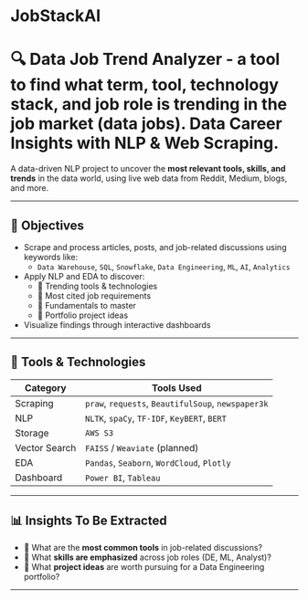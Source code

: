 # JobStackAI 

# 🔍 Data Job Trend Analyzer - a tool to find what term, tool, technology stack, and job role is trending in the job market (data jobs). Data Career Insights with NLP & Web Scraping.

A data-driven NLP project to uncover the **most relevant tools, skills, and trends** in the data world, using live web data from Reddit, Medium, blogs, and more.

---

## 📌 Objectives

- Scrape and process articles, posts, and job-related discussions using keywords like:
  - `Data Warehouse`, `SQL`, `Snowflake`, `Data Engineering`, `ML`, `AI`, `Analytics`
- Apply NLP and EDA to discover:
  - 🔧 Trending tools & technologies
  - 🎯 Most cited job requirements
  - 🧠 Fundamentals to master
  - 🚀 Portfolio project ideas
- Visualize findings through interactive dashboards

---

## 🔧 Tools & Technologies

| Category         | Tools Used                               |
|------------------|-------------------------------------------|
| Scraping         | `praw`, `requests`, `BeautifulSoup`, `newspaper3k` |
| NLP              | `NLTK`, `spaCy`, `TF-IDF`, `KeyBERT`, `BERT` |
| Storage          | `AWS S3`                                  |
| Vector Search    | `FAISS` / `Weaviate` (planned)            |
| EDA              | `Pandas`, `Seaborn`, `WordCloud`, `Plotly`|
| Dashboard        | `Power BI`, `Tableau`                     |

---

## 📊 Insights To Be Extracted

- 📌 What are the **most common tools** in job-related discussions?
- 📌 What **skills are emphasized** across job roles (DE, ML, Analyst)?
- 📌 What **project ideas** are worth pursuing for a Data Engineering portfolio?

---




